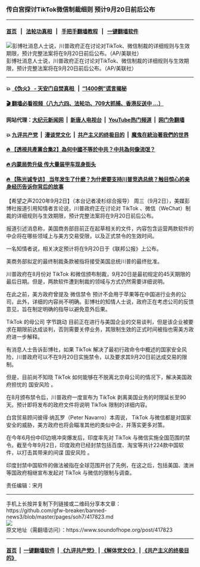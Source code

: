 ### 传白宫探讨TikTok微信制裁细则 预计9月20日前后公布
------------------------

#### [首页](https://github.com/gfw-breaker/banned-news3/blob/master/README.md) &nbsp;&nbsp;|&nbsp;&nbsp; [法轮功真相](https://github.com/begood0513/basic/blob/master/README.md)  &nbsp;&nbsp;|&nbsp;&nbsp; [手把手翻墙教程](https://github.com/gfw-breaker/guides/wiki)  &nbsp;&nbsp;|&nbsp;&nbsp; [一键翻墙软件](https://github.com/gfw-breaker/nogfw/blob/master/README.md)  



<div><img alt="彭博社消息人士说，川普政府正在讨论对TikTok、微信制裁的详细规则与生效期限，预计完整法案将在9月20日前后公布。（AP/美联社）" src="https://img.soundofhope.org/2020-09/555553-1599111486331.jpeg"/>
<br/><figcaption class="caption">
 彭博社消息人士说，川普政府正在讨论对TikTok、微信制裁的详细规则与生效期限，预计完整法案将在9月20日前后公布。（AP/美联社）
</figcaption></div><hr/>

#### 💥 [《伪火》 - 天安门自焚真相 ](http://141.164.51.119:10000/videos/blog/weihuo.html)&nbsp; |&nbsp; [“1400例”谎言揭秘  ](http://141.164.51.119:10000/videos/blog/jiexi1400.html)

#### [ 🎬  翻墙必看视频（八九六四、法轮功、709大抓捕、香港反送中 ...）](https://github.com/gfw-breaker/links/blob/master/banned.md)

#### 网站代理：[大纪元新闻网](http://167.172.10.89:10080/gb/) &nbsp;|&nbsp; [新唐人电视台](http://167.172.10.89:8808/gb/)  &nbsp;|&nbsp; [YouTube热门频道](http://158.247.203.241/youtube.html) &nbsp;|&nbsp; [网门免翻墙](http://158.247.203.241:11000/show.aspx?name=ogHome)

#### 💥 [九评共产党](http://141.164.51.119:10000/videos/res/jiuping/)&nbsp; |&nbsp; [漫谈党文化](http://141.164.51.119:10000/videos/res/mtdwh/)&nbsp; |&nbsp; [共产主义的终极目的](http://141.164.51.119:10000/videos/res/zjmd/)&nbsp; |&nbsp; [魔鬼在統治著我們的世界](http://141.164.51.119:10000/videos/res/TheSpecter/)  

#### [ 🔥  【透視共產黨合集2】為何中國不等於中共？中共為何像流氓？](http://141.164.51.119:10000/videos/news/../res/detox/index.html)

#### [ 🔥  内蒙局势升级 传大量装甲车现身街头](http://141.164.51.119:10000/videos/news/0903.html)

#### [ 🔥  【陈光诚专访】 当年发生了什麽？为什麽要支持川普竞选总统？触目惊心的亲身经历告诉你背后的故事](http://141.164.51.119:10000/videos/news/cgc02.html)

<div><div class="Content__Wrapper sc-1bvya0-0 grZQxZ">
 <p class="meta-top">
  <span class="meta">
   【希望之声2020年9月2日】（本台记者凌杉综合报导）
  </span>
  周三（9月2日），美媒彭博社报道引用知情者言论说，川普政府正在讨论对
  <ok href="/term/116032">
   TikTok
  </ok>
  、微信（WeChat）制裁的详细规则与生效期限，预计完整法案将在9月20日前后公布。
 </p>
 <p>
  报道引述消息称，美国商务部目前正在起草相关的文件，内容包含运营两款软件的中企将在哪些领域上与美方交易受限，以及正式禁令的生效时间。
 </p>
 <div class="AD_Embed__Wrap-sc-1xslmin-0 igMuqX module desktop">
  <div>
  </div>
 </div>
 <p>
  一名知情者说，相关决定预计将在9月20日于《联邦公报》上公布。
 </p>
 <p>
  美商务部拟定的最终制裁条款被指将接受美国总统川普的最终批准。
 </p>
 <p>
  川普政府在8月份对
  <ok href="/term/116032">
   TikTok
  </ok>
  和微信颁布制裁，9月20日是最初规定的45天期限的最后日期。但是，两款软件遭到制裁的领域与方式仍然需要详细说明。
 </p>
 <p>
  在此之前，美方政府曾提及
  <ok href="/term/346939">
   微信禁令
  </ok>
  预计不会用于苹果等在中国进行业务的公司，此外，详细的内容尚不明确。彭博社的知情人士说，政府正在考虑公司的反馈意见，旨在制定明确的指导以避免意外后果。
 </p>
 <p>
  <ok href="/term/116032">
   TikTok
  </ok>
  的母公司
  <ok href="/term/185063">
   字节跳动
  </ok>
  目前正在进行与美国企业的交易谈判，但是该企业被要求在期限前达成谈判，否则需要关停业务，其限制生效的正式时间被指也需美方政府进一步解释。
 </p>
 <p>
  有消息人士告诉彭博社，如果
  <ok href="/term/116032">
   TikTok
  </ok>
  解决了最初行政命令中概述的国家安全风险，川普政府可以不在9月20日实施禁令，以及要求其9月20日前达成交易的限制。
 </p>
 <p>
  但是，目前尚不知晓
  <ok href="/term/116032">
   TikTok
  </ok>
  如何能够在不脱离北京母公司的情况下，解决美国政府担忧的
  <ok href="/term/182648">
   国安风险
  </ok>
  。
 </p>
 <p>
  在8月颁布禁令后，川普政府一度宣布为
  <ok href="/term/116032">
   TikTok
  </ok>
  剥离美国业务的时限延长至90天。预计即将发布的政府文件将说明
  <ok href="/term/116032">
   TikTok
  </ok>
  限制的详细内容。
 </p>
 <p>
  白宫贸易顾问彼得·纳瓦罗（Peter Navarro）本周说，
  <ok href="/term/116032">
   TikTok
  </ok>
  与微信都是对国家安全的威胁，美方政府也将会瞄准其他的类似中企，并落实更多对策。
 </p>
 <p>
  在今年6月份中印边境冲突爆发后，印度率先对
  <ok href="/term/116032">
   TikTok
  </ok>
  与微信实施全国范围的禁令。截至今年9月2日，印度政府已经封禁包括百度、淘宝等共计224款中国软件，以打击其带来的间谍
  <ok href="/term/182648">
   国安风险
  </ok>
  。
 </p>
 <p>
  印度封禁中国软件的做法被指在全球范围开创了先例，在这之后，包括美国、澳洲等国政府相继宣布发起对
  <ok href="/term/116032">
   TikTok
  </ok>
  与微信的限制与调查。
 </p>
 <p class="meta-btm">
  责任编辑：宋月
 </p>
</div>
</div>
<hr/>
手机上长按并复制下列链接或二维码分享本文章：<br/>
https://github.com/gfw-breaker/banned-news3/blob/master/pages/soh7/417823.md <br/>
<a href='https://github.com/gfw-breaker/banned-news3/blob/master/pages/soh7/417823.md'><img src='https://github.com/gfw-breaker/banned-news3/blob/master/pages/soh7/417823.md.png'/></a> <br/>
原文地址（需翻墙访问）：https://www.soundofhope.org/post/417823


------------------------
#### [首页](https://github.com/gfw-breaker/banned-news3/blob/master/README.md) &nbsp;|&nbsp; [一键翻墙软件](https://github.com/gfw-breaker/nogfw/blob/master/README.md) &nbsp;| [《九评共产党》](https://github.com/gfw-breaker/9ping.md/blob/master/README.md#九评之一评共产党是什么) | [《解体党文化》](https://github.com/gfw-breaker/jtdwh.md/blob/master/README.md) | [《共产主义的终极目的》](https://github.com/gfw-breaker/gczydzjmd.md/blob/master/README.md)


<img src='http://gfw-breaker.win/banned-news3/pages/soh7/417823.md' width='0px' height='0px'/>